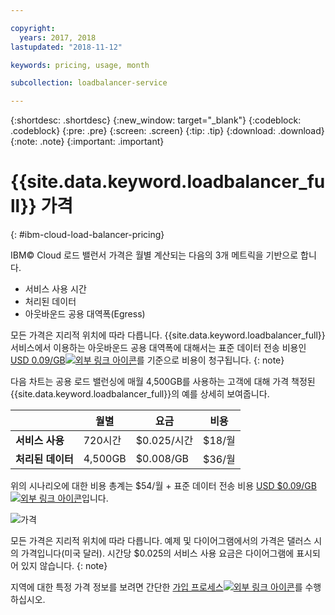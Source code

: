 ```yaml
---

copyright:
  years: 2017, 2018
lastupdated: "2018-11-12"

keywords: pricing, usage, month

subcollection: loadbalancer-service

---
```


{:shortdesc: .shortdesc}
{:new_window: target="_blank"}
{:codeblock: .codeblock}
{:pre: .pre}
{:screen: .screen}
{:tip: .tip}
{:download: .download}
{:note: .note}
{:important: .important}


# {{site.data.keyword.loadbalancer_full}} 가격
{: #ibm-cloud-load-balancer-pricing}

IBM© Cloud 로드 밸런서 가격은 월별 계산되는 다음의 3개 메트릭을 기반으로 합니다.

* 서비스 사용 시간
* 처리된 데이터
* 아웃바운드 공용 대역폭(Egress)

모든 가격은 지리적 위치에 따라 다릅니다. {{site.data.keyword.loadbalancer_full}} 서비스에서 이용하는 아웃바운드 공용 대역폭에 대해서는 표준 데이터 전송 비용인 [USD 0.09/GB![외부 링크 아이콘](../../icons/launch-glyph.svg "외부 링크 아이콘")](https://www.ibm.com/cloud/bandwidth)를 기준으로 비용이 청구됩니다.
{: note}

다음 차트는 공용 로드 밸런싱에 매월 4,500GB를 사용하는 고객에 대해 가격 책정된 {{site.data.keyword.loadbalancer_full}}의 예를 상세히 보여줍니다.

| | 월별 |요금 | 비용 |
| ------------- | ------------- | ------------- | ------------- |
| **서비스 사용** | 720시간 | $0.025/시간 | $18/월 |
| **처리된 데이터** | 4,500GB | $0.008/GB | $36/월 |

위의 시나리오에 대한 비용 총계는 $54/월 + 표준 데이터 전송 비용 [USD $0.09/GB ![외부 링크 아이콘](../../icons/launch-glyph.svg "외부 링크 아이콘")](https://www.ibm.com/cloud/bandwidth)입니다.

![가격](./images/pricing.png)


모든 가격은 지리적 위치에 따라 다릅니다. 예제 및 다이어그램에서의 가격은 댈러스 시의 가격입니다(미국 달러). 시간당 $0.025의 서비스 사용 요금은 다이어그램에 표시되어 있지 않습니다.
{: note}

지역에 대한 특정 가격 정보를 보려면 간단한 [가입 프로세스![외부 링크 아이콘](../../icons/launch-glyph.svg "외부 링크 아이콘")](https://console.bluemix.net/catalog/infrastructure/load-balancer-group)를 수행하십시오. 
